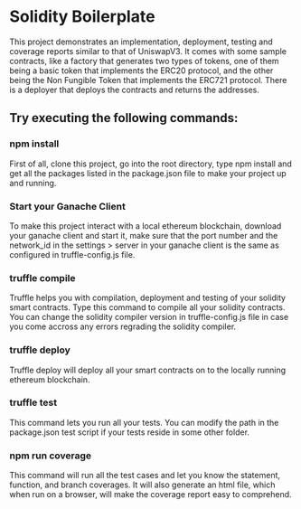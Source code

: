 # Solidity Boilerplate

This project demonstrates an implementation, deployment, testing and coverage reports similar to that of UniswapV3. It comes with some sample contracts, like a factory that generates two types of tokens, one of them being a basic token that implements the ERC20 protocol, and the other being the Non Fungible Token that implements the ERC721 protocol. There is a deployer that deploys the contracts and returns the addresses.

## Try executing the following commands:

### npm install
First of all, clone this project, go into the root directory, type npm install and get all the packages listed in the package.json file to make your project up and running.

### Start your Ganache Client
To make this project interact with a local ethereum blockchain, download your ganache client and start it, make sure that the port number and the network_id in the settings > server in your ganache client is the same as configured in truffle-config.js file.

### truffle compile
Truffle helps you with compilation, deployment and testing of your solidity smart contracts. Type this command to compile all your solidity contracts. You can change the solidity compiler version in truffle-config.js file in case you come accross any errors regrading the solidity compiler.

### truffle deploy
Truffle deploy will deploy all your smart contracts on to the locally running ethereum blockchain.

### truffle test
This command lets you run all your tests. You can modify the path in the package.json test script if your tests reside in some other folder.

### npm run coverage
This command will run all the test cases and let you know the statement, function, and branch coverages. It will also generate an html file, which when run on a browser, will make the coverage report easy to comprehend.


